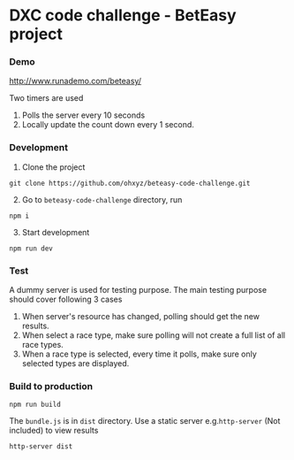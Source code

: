 # DXC code challenge - BetEasy project

### Demo
http://www.runademo.com/beteasy/

Two timers are used

1. Polls the server every 10 seconds
2. Locally update the count down every 1 second. 

### Development
1. Clone the project
```
git clone https://github.com/ohxyz/beteasy-code-challenge.git
```
2. Go to `beteasy-code-challenge` directory, run
```
npm i
```
3. Start development
```
npm run dev
```

### Test
A dummy server is used for testing purpose. The main testing purpose should cover following 3 cases
1. When server's resource has changed, polling should get the new results.
2. When select a race type, make sure polling will not create a full list of all race types.
3. When a race type is selected, every time it polls, make sure only selected types are displayed.

### Build to production
```
npm run build
```
The `bundle.js` is in `dist` directory. Use a static server e.g.`http-server` (Not included) to view results
```
http-server dist
```
